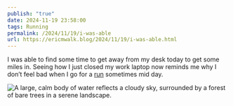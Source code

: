```yaml
---
publish: "true"
date: 2024-11-19 23:58:00
tags: Running
permalink: /2024/11/19/i-was-able
url: https://ericmwalk.blog/2024/11/19/i-was-able.html
---
```


I was able to find some time to get away from my desk today to get some miles in. Seeing how I just closed my work laptop now reminds me why I don’t feel bad when I go for a [run](https://strava.com/activities/12939376167) sometimes mid day.

![A large, calm body of water reflects a cloudy sky, surrounded by a forest of bare trees in a serene landscape.](https://ericmwalk.blog/uploads/2024/img-0865.jpeg)